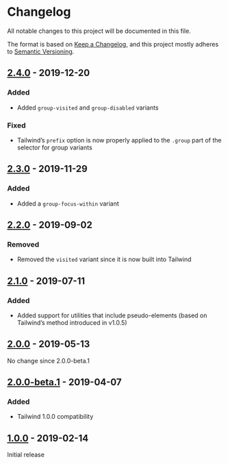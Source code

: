 # Changelog

All notable changes to this project will be documented in this file.

The format is based on [Keep a Changelog](https://keepachangelog.com/en/1.0.0/),
and this project mostly adheres to [Semantic Versioning](https://semver.org/spec/v2.0.0.html).

## [2.4.0] - 2019-12-20

### Added
- Added `group-visited` and `group-disabled` variants

### Fixed
- Tailwind’s `prefix` option is now properly applied to the `.group` part of the selector for group variants

## [2.3.0] - 2019-11-29

### Added
- Added a `group-focus-within` variant

## [2.2.0] - 2019-09-02

### Removed
- Removed the `visited` variant since it is now built into Tailwind

## [2.1.0] - 2019-07-11

### Added
- Added support for utilities that include pseudo-elements (based on Tailwind’s method introduced in v1.0.5)

## [2.0.0] - 2019-05-13

No change since 2.0.0-beta.1

## [2.0.0-beta.1] - 2019-04-07

### Added
- Tailwind 1.0.0 compatibility

## [1.0.0] - 2019-02-14

Initial release

[Unreleased]: https://github.com/benface/tailwindcss-interaction-variants/compare/v2.4.0...HEAD
[2.4.0]: https://github.com/benface/tailwindcss-interaction-variants/compare/v2.3.0...v2.4.0
[2.3.0]: https://github.com/benface/tailwindcss-interaction-variants/compare/v2.2.0...v2.3.0
[2.2.0]: https://github.com/benface/tailwindcss-interaction-variants/compare/v2.1.0...v2.2.0
[2.1.0]: https://github.com/benface/tailwindcss-interaction-variants/compare/v2.0.0...v2.1.0
[2.0.0]: https://github.com/benface/tailwindcss-interaction-variants/compare/v2.0.0-beta.1...v2.0.0
[2.0.0-beta.1]: https://github.com/benface/tailwindcss-interaction-variants/compare/v1.0.0...v2.0.0-beta.1
[1.0.0]: https://github.com/benface/tailwindcss-interaction-variants/releases/tag/v1.0.0
